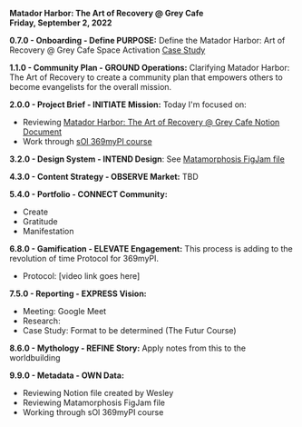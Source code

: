 **Matador Harbor: The Art of Recovery @ Grey Cafe**  
**Friday, September 2, 2022**  
  
**0.7.0 - Onboarding - Define PURPOSE:** Define the Matador Harbor: Art of Recovery @ Grey Cafe Space Activation [Case Study](https://github.com/trainfarb/trainfarb/issues/17#issue-1359680274)  

**1.1.0 - Community Plan - GROUND Operations:** Clarifying Matador Harbor: The Art of Recovery to create a community plan that empowers others to become evangelists for the overall mission.

**2.0.0 - Project Brief - INITIATE Mission:** Today I'm focused on: 
- Reviewing [Matador Harbor: The Art of Recovery @ Grey Cafe Notion Document](https://oogah.notion.site/oogah/Matador-Harbor-The-Art-of-Recovery-Grey-Cafe-470f189b6d12406d8a2575d361fa04b8)
- Work through [sOl 369myPI course](https://www.figma.com/file/1143722235078828090)   

**3.2.0 - Design System - INTEND Design**: See [Matamorphosis FigJam file]((https://www.figma.com/file/nP8HsMeRL7o6o0anL0R2lN/MATAMOR%5BHOSIS?node-id=0%3A1)) 

**4.3.0 - Content Strategy - OBSERVE Market:** TBD 

**5.4.0 - Portfolio - CONNECT Community:**
- Create
- Gratitude
- Manifestation  

**6.8.0 - Gamification - ELEVATE Engagement:** This process is adding to the revolution of time Protocol for 369myPI.
- Protocol: [video link goes here]  

**7.5.0 - Reporting - EXPRESS Vision:**
- Meeting: Google Meet
- Research: 
- Case Study: Format to be determined (The Futur Course)  

**8.6.0 - Mythology - REFINE Story:** Apply notes from this to the worldbuilding  

**9.9.0 - Metadata - OWN Data:**
- Reviewing Notion file created by Wesley  
- Reviewing Matamorphosis FigJam file  
- Working through sOl 369myPI course  
